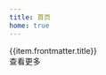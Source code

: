 ```yaml
---
title: 首页
home: true
---
```


<script setup>
import { data as posts } from "../src/posts.data";
</script>

<div
v-for="item in posts"
:key="item.title"
class="card bg-base-100 shadow-md w-auto h-auto mb-2"
>
    <div class="card-body w-auto">
        <a :href="item.url" class="text-3xl font-bold w-max hover:underline hover:underline-offset-4">{{item.frontmatter.title}}</a>
        <div v-html="item.excerpt" class="vp-doc"></div>
        <a :href="item.url" class="btn rounded-btn text-info w-max dark:btn-neutral">查看更多</a>
    </div>
</div>

